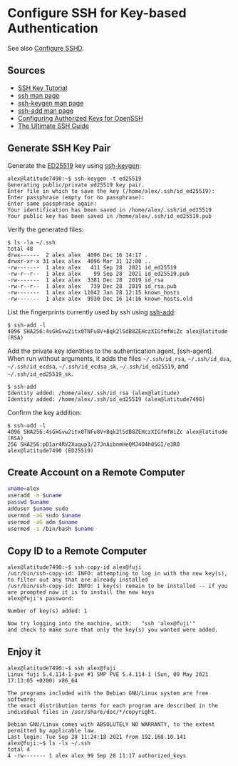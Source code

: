 # Configure SSH for Key-based Authentication

See also [Configure SSHD](sshd.html).

## Sources

* [SSH Key Tutorial](https://austinsnerdythings.com/2021/04/02/ssh-key-tutorial/)
* [ssh man page](https://man7.org/linux/man-pages/man1/ssh.1.html)
* [ssh-keygen man page](https://man7.org/linux/man-pages/man1/ssh-keygen.1.html)
* [ssh-add man page](https://man7.org/linux/man-pages/man1/ssh-add.1.html0)
* [Configuring Authorized Keys for OpenSSH](https://www.ssh.com/academy/ssh/authorized-keys-openssh)
* [The Ultimate SSH Guide](https://grimoire.carcano.ch/blog/openssh-tutorial-the-ultimate-ssh-guide-to-understand-it/)

## Generate SSH Key Pair

Generate the
[ED25519](https://linux-audit.com/using-ed25519-openssh-keys-instead-of-dsa-rsa-ecdsa/)
key using
[ssh-keygen](https://man7.org/linux/man-pages/man1/ssh-keygen.1.html):

```console
alex@latitude7490:~$ ssh-keygen -t ed25519
Generating public/private ed25519 key pair.
Enter file in which to save the key (/home/alex/.ssh/id_ed25519):
Enter passphrase (empty for no passphrase):
Enter same passphrase again:
Your identification has been saved in /home/alex/.ssh/id_ed25519
Your public key has been saved in /home/alex/.ssh/id_ed25519.pub
```

Verify the generated files:

```console
$ ls -la ~/.ssh
total 48
drwx------  2 alex alex  4096 Dec 16 14:17 .
drwxr-xr-x 31 alex alex  4096 Mar 31 12:00 ..
-rw-------  1 alex alex   411 Sep 28  2021 id_ed25519
-rw-r--r--  1 alex alex    99 Sep 28  2021 id_ed25519.pub
-rw-------  1 alex alex  3381 Dec 28  2019 id_rsa
-rw-r--r--  1 alex alex   739 Dec 28  2019 id_rsa.pub
-rw-------  1 alex alex 11042 Jan 28 12:15 known_hosts
-rw-------  1 alex alex  9930 Dec 16 14:16 known_hosts.old
```
List the fingerprints currently used by ssh using
[ssh-add](https://www.man7.org/linux/man-pages/man1/ssh-add.1.html):
```
$ ssh-add -l
4096 SHA256:4sGkGvw2itx0TNFu8V+Bqk2lSdB8ZEHczXIGfmfWiZc alex@latitude (RSA)
```

Add the private key identities to the authentication agent,
[ssh-agent].
When run without arguments, it adds the files `~/.ssh/id_rsa`, `~/.ssh/id_dsa`,
`~/.ssh/id_ecdsa`, `~/.ssh/id_ecdsa_sk`, `~/.ssh/id_ed25519`, and
`~/.ssh/id_ed25519_sk`.

```
$ ssh-add
Identity added: /home/alex/.ssh/id_rsa (alex@latitude)
Identity added: /home/alex/.ssh/id_ed25519 (alex@latitude7490)
```

Confirm the key addition:
```
$ ssh-add -l
4096 SHA256:4sGkGvw2itx0TNFu8V+Bqk2lSdB8ZEHczXIGfmfWiZc alex@latitude (RSA)
256 SHA256:pD1ar4RV2Xuqup3/27JnAibnmHeQMJ4O4h05GI/e3R0 alex@latitude7490 (ED25519)
```

## Create Account on a Remote Computer

```sh
uname=alex
useradd -m $uname
passwd $uname
adduser $uname sudo
usermod -aG sudo $uname
usermod -aG adm $uname
usermod -s /bin/bash $uname
```

## Copy ID to a Remote Computer

```console
alex@latitude7490:~$ ssh-copy-id alex@fuji
/usr/bin/ssh-copy-id: INFO: attempting to log in with the new key(s), to filter out any that are already installed
/usr/bin/ssh-copy-id: INFO: 1 key(s) remain to be installed -- if you are prompted now it is to install the new keys
alex@fuji's password:

Number of key(s) added: 1

Now try logging into the machine, with:   "ssh 'alex@fuji'"
and check to make sure that only the key(s) you wanted were added.
```
## Enjoy it

```console
alex@latitude7490:~$ ssh alex@fuji
Linux fuji 5.4.114-1-pve #1 SMP PVE 5.4.114-1 (Sun, 09 May 2021 17:13:05 +0200) x86_64

The programs included with the Debian GNU/Linux system are free software;
the exact distribution terms for each program are described in the
individual files in /usr/share/doc/*/copyright.

Debian GNU/Linux comes with ABSOLUTELY NO WARRANTY, to the extent
permitted by applicable law.
Last login: Tue Sep 28 11:24:18 2021 from 192.168.10.141
alex@fuji:~$ ls -ls ~/.ssh
total 4
4 -rw------- 1 alex alex 99 Sep 28 11:17 authorized_keys
```

